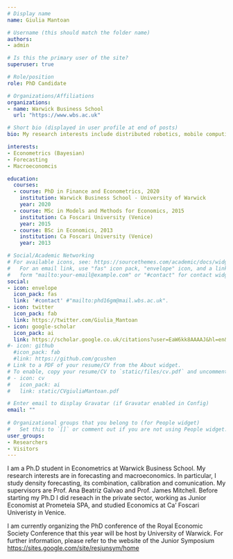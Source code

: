 ```yaml
---
# Display name
name: Giulia Mantoan

# Username (this should match the folder name)
authors:
- admin

# Is this the primary user of the site?
superuser: true

# Role/position
role: PhD Candidate

# Organizations/Affiliations
organizations:
- name: Warwick Business School
  url: "https://www.wbs.ac.uk"

# Short bio (displayed in user profile at end of posts)
bio: My research interests include distributed robotics, mobile computing and programmable matter.

interests:
- Econometrics (Bayesian)
- Forecasting
- Macroeconomcis

education:
  courses:
  - course: PhD in Finance and Econometrics, 2020
    institution: Warwick Business School - University of Warwick
    year: 2020
  - course: MSc in Models and Methods for Economics, 2015
    institution: Ca Foscari University (Venice)
    year: 2015
  - course: BSc in Economics, 2013
    institution: Ca Foscari University (Venice)
    year: 2013

# Social/Academic Networking
# For available icons, see: https://sourcethemes.com/academic/docs/widgets/#icons
#   For an email link, use "fas" icon pack, "envelope" icon, and a link in the
#   form "mailto:your-email@example.com" or "#contact" for contact widget.
social:
- icon: envelope
  icon_pack: fas
  link: '#contact' #"mailto:phd16gm@mail.wbs.ac.uk".
- icon: twitter
  icon_pack: fab
  link: https://twitter.com/Giulia_Mantoan
- icon: google-scholar
  icon_pack: ai
  link: https://scholar.google.co.uk/citations?user=EaW6kk8AAAAJ&hl=en&oi=ao
#- icon: github
  #icon_pack: fab
  #link: https://github.com/gcushen
# Link to a PDF of your resume/CV from the About widget.
# To enable, copy your resume/CV to `static/files/cv.pdf` and uncomment the lines below.  
# - icon: cv
#   icon_pack: ai
#   link: static/CVgiuliaMantoan.pdf

# Enter email to display Gravatar (if Gravatar enabled in Config)
email: ""
  
# Organizational groups that you belong to (for People widget)
#   Set this to `[]` or comment out if you are not using People widget.  
user_groups:
- Researchers
- Visitors
---
```


I am a Ph.D student in Econometrics at Warwick Business School. My research interests are in forecasting and macroeconomics. In particular, I study density forecasting, its combination, calibration and comunication. My supervisors are Prof. Ana Beatriz Galvao and Prof. James Mitchell. Before starting my Ph.D I did reseach in the private sector, working as Junior Economist at Prometeia SPA, and studied Economics at Ca’ Foscari Univeristy in Venice.

I am currently organizing the PhD conference of the Royal Economic Society Conference that this year will be host by University of Warwick. For further information, please refer to the website of the Junior Symposium https://sites.google.com/site/resjunsym/home
